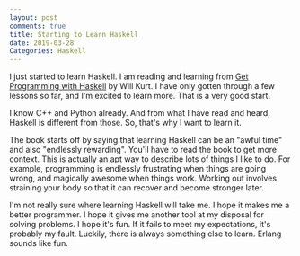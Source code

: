 ```yaml
---
layout: post
comments: true
title: Starting to Learn Haskell
date: 2019-03-28
Categories: Haskell
---
```


I just started to learn Haskell. I am reading and learning from [Get Programming with Haskell](https://www.manning.com/books/get-programming-with-haskell) by Will Kurt. I have only gotten through a few lessons so far, and I'm excited to learn more. That is a very good start.

I know C++ and Python already. And from what I have read and heard, Haskell is different from those. So, that's why I want to learn it.

The book starts off by saying that learning Haskell can be an "awful time" and also "endlessly rewarding". You'll have to read the book to get more context. This is actually an apt way to describe lots of things I like to do. For example, programming is endlessly frustrating when things are going wrong, and magically awesome when things work. Working out involves straining your body so that it can recover and become stronger later.  

I'm not really sure where learning Haskell will take me. I hope it makes me a better programmer. I hope it gives me another tool at my disposal for solving problems. I hope it's fun. If it fails to meet my expectations, it's probably my fault. Luckily, there is always something else to learn. Erlang sounds like fun.
